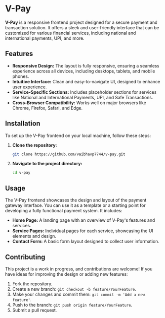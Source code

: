# V-Pay

**V-Pay** is a responsive frontend project designed for a secure payment and transaction solution. It offers a sleek and user-friendly interface that can be customized for various financial services, including national and international payments, UPI, and more.

## Features

- **Responsive Design:** The layout is fully responsive, ensuring a seamless experience across all devices, including desktops, tablets, and mobile phones.
- **Intuitive Interface:** Clean and easy-to-navigate UI, designed to enhance user experience.
- **Service-Specific Sections:** Includes placeholder sections for services like National and International Payments, UPI, and Safe Transactions.
- **Cross-Browser Compatibility:** Works well on major browsers like Chrome, Firefox, Safari, and Edge.

## Installation

To set up the V-Pay frontend on your local machine, follow these steps:

1. **Clone the repository:**

   ```bash
   git clone https://github.com/vaibhavp7744/v-pay.git

2. **Navigate to the project directory:**

   ```bash
   cd v-pay
## Usage

The V-Pay frontend showcases the design and layout of the payment gateway interface. You can use it as a template or a starting point for developing a fully functional payment system. It includes:

- **Home Page:** A landing page with an overview of V-Pay's features and services.
- **Service Pages:** Individual pages for each service, showcasing the UI elements and design.
- **Contact Form:** A basic form layout designed to collect user information.


## Contributing

This project is a work in progress, and contributions are welcome! If you have ideas for improving the design or adding new features:

1. Fork the repository.
2. Create a new branch: `git checkout -b feature/YourFeature`.
3. Make your changes and commit them: `git commit -m 'Add a new feature'`.
4. Push to the branch: `git push origin feature/YourFeature`.
5. Submit a pull request.

